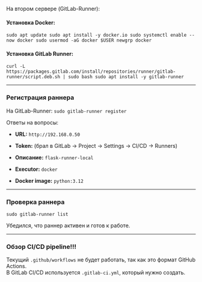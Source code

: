 На втором сервере (GitLab-Runner):
#### Установка Docker:

`sudo apt update sudo apt install -y docker.io sudo systemctl enable --now docker sudo usermod -aG docker $USER newgrp docker`

#### Установка GitLab Runner:

`curl -L https://packages.gitlab.com/install/repositories/runner/gitlab-runner/script.deb.sh | sudo bash sudo apt install -y gitlab-runner`

---

### Регистрация раннера

На GitLab-Runner:
`sudo gitlab-runner register`

Ответы на вопросы:

- **URL:** `http://192.168.0.50`
    
- **Token:** (брал в GitLab → Project → Settings → CI/CD → Runners)
    
- **Описание:** `flask-runner-local`
    
- **Executor:** `docker`
    
- **Docker image:** `python:3.12`
    

---

### Проверка раннера

`sudo gitlab-runner list`

Убедился, что раннер активен и готов к работе.

---

### Обзор CI/CD pipeline!!!

Текущий `.github/workflows` не будет работать, так как это формат GitHub Actions.  
В GitLab CI/CD используется `.gitlab-ci.yml`, который нужно создать.